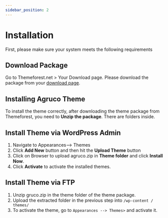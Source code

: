 ```yaml
---
sidebar_position: 2
---
```

# Installation

First, please make sure your system meets the following requirements

## Download Package

Go to Themeforest.net > Your Download page. Please download the package from your [download page](https://themeforest.net/downloads).

## Installing Agruco Theme

To install the theme correctly, after downloading the theme package from Themeforest, you need to **Unzip the package**. There are folders inside.

## Install Theme via WordPress Admin

1. Navigate to Appearances--> Themes
2. Click **Add New** button and then hit the **Upload Theme** button
3. Click on Browser to upload agruco.zip in **Theme folder** and click **Install Now**.
4. Click **Activate** to activate the installed themes.

## Install Theme via FTP

1. Unzip gruco.zip in the theme folder of the theme package.
2. Upload the extracted folder in the previous step into `/wp-content / themes/`
3. To activate the theme, go to `Appearances --> Themes>` and activate it.